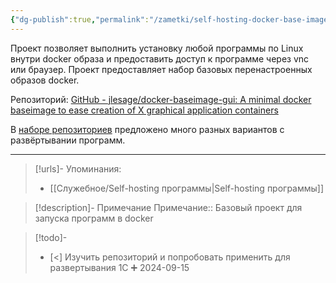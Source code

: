 ```yaml
---
{"dg-publish":true,"permalink":"/zametki/self-hosting-docker-base-images-gui/","created":"2024-09-15 00:11","updated":"2024-10-09T19:53:52+03:00"}
---
```


Проект позволяет выполнить установку любой программы по Linux внутри docker образа и предоставить доступ к программе через vnc или браузер. Проект предоставляет набор базовых перенастроенных образов docker.

Репозиторий: [GitHub - jlesage/docker-baseimage-gui: A minimal docker baseimage to ease creation of X graphical application containers](https://github.com/jlesage/docker-baseimage-gui)

В [наборе репозиториев](https://github.com/jlesage?page=1&tab=repositories) предложено много разных вариантов с развёртывании программ.

---
> [!urls]- Упоминания:
> - [[Служебное/Self-hosting программы\|Self-hosting программы]]

> [!description]- Примечание
> Примечание:: Базовый проект для запуска программ в docker

> [!todo]-
> - [<] Изучить репозиторий и попробовать применить для развертывания 1С ➕ 2024-09-15
